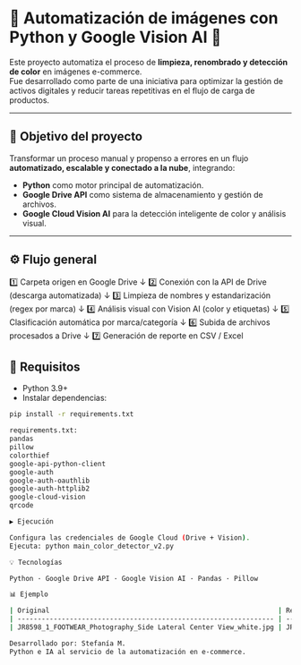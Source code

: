 # 🧠 Automatización de imágenes con Python y Google Vision AI 🐍

Este proyecto automatiza el proceso de **limpieza, renombrado y detección de color** en imágenes e-commerce.  
Fue desarrollado como parte de una iniciativa para optimizar la gestión de activos digitales y reducir tareas repetitivas en el flujo de carga de productos.

---

## 🚀 Objetivo del proyecto
Transformar un proceso manual y propenso a errores en un flujo **automatizado, escalable y conectado a la nube**, integrando:
- **Python** como motor principal de automatización.
- **Google Drive API** como sistema de almacenamiento y gestión de archivos.
- **Google Cloud Vision AI** para la detección inteligente de color y análisis visual.

---

## ⚙️ Flujo general
1️⃣ Carpeta origen en Google Drive
↓
2️⃣ Conexión con la API de Drive (descarga automatizada)
↓
3️⃣ Limpieza de nombres y estandarización (regex por marca)
↓
4️⃣ Análisis visual con Vision AI (color y etiquetas)
↓
5️⃣ Clasificación automática por marca/categoría
↓
6️⃣ Subida de archivos procesados a Drive
↓
7️⃣ Generación de reporte en CSV / Excel

## 🧰 Requisitos
- Python 3.9+
- Instalar dependencias:
```bash
pip install -r requirements.txt

requirements.txt:
pandas
pillow
colorthief
google-api-python-client
google-auth
google-auth-oauthlib
google-auth-httplib2
google-cloud-vision
qrcode

▶️ Ejecución

Configura las credenciales de Google Cloud (Drive + Vision).
Ejecuta: python main_color_detector_v2.py

💡 Tecnologías

Python · Google Drive API · Google Vision AI · Pandas · Pillow

📊 Ejemplo

| Original                                                         | Resultado                                    |
| ---------------------------------------------------------------- | -------------------------------------------- |
| JR8598_1_FOOTWEAR_Photography_Side Lateral Center View_white.jpg | JR8598_FOOTWEAR-SIDE-LATERAL-CENTER-VIEW.jpg |

Desarrollado por: Stefanía M.
Python e IA al servicio de la automatización en e-commerce.






